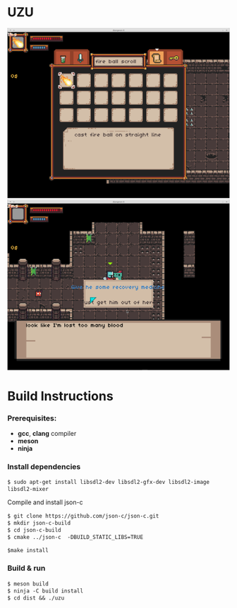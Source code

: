 # UZU
![scr1](screenshot-1.png)
![scr2](screenshot-2.png)
#  Build Instructions
###  Prerequisites: 
* **gcc**, **clang** compiler 
* **meson**
* **ninja**
### Install dependencies
```
$ sudo apt-get install libsdl2-dev libsdl2-gfx-dev libsdl2-image libsdl2-mixer
```

Compile and install json-c
```
$ git clone https://github.com/json-c/json-c.git
$ mkdir json-c-build
$ cd json-c-build
$ cmake ../json-c  -DBUILD_STATIC_LIBS=TRUE
```

```
$make install
```
### Build & run
```
$ meson build
$ ninja -C build install
$ cd dist && ./uzu
```
